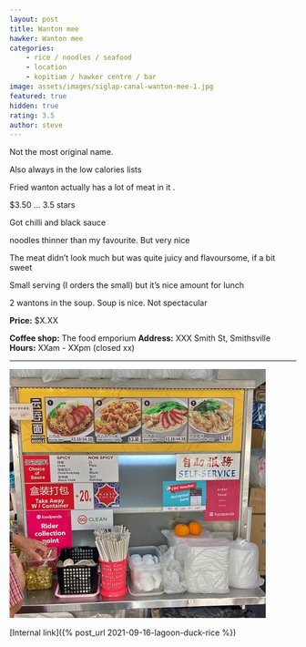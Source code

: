 ```yaml
---
layout: post
title: Wanton mee
hawker: Wanton mee
categories: 
    - rice / noodles / seafood
    - location
    - kopitiam / hawker centre / bar
image: assets/images/siglap-canal-wanton-mee-1.jpg
featured: true
hidden: true
rating: 3.5
author: steve
---
```


Not the most original name.

Also always in the low calories lists



Fried wanton actually has a lot of meat in it . 

$3.50 … 3.5 stars

Got chilli and black sauce

noodles thinner than my favourite. But very nice 

The meat didn’t look much but was quite juicy and flavoursome, if a bit sweet

Small serving (I orders the small) but it’s nice amount for lunch

2 wantons in the soup. Soup is nice. Not spectacular 



**Price:** $X.XX  

**Coffee shop:** The food emporium
**Address:** XXX Smith St, Smithsville  
**Hours:** XXam - XXpm (closed xx)  

***  

![Alt text](/assets/images/siglap-canal-wanton-mee-2.jpg "description text")

[Internal link]({% post_url 2021-09-16-lagoon-duck-rice %})